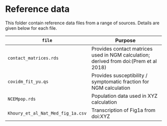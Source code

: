 # Reference data

This folder contain reference data files from a range of sources. Details are given below for each file.

`file` | Purpose
---|---
`contact_matrices.rds` | Provides contact matrices used in NGM calculation; derived from doi:(Prem et al 2018)
`covidm_fit_yu.qs` | Provides susceptibility / symptomatic fraction for NGM calculation
`NCEMpop.rds` | Population data used in XYZ calculation
`Khoury_et_al_Nat_Med_fig_1a.csv` | Transcription of Fig1a from doi:XYZ